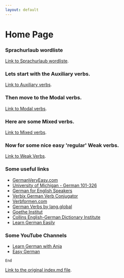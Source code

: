 ```yaml
---
layout: default
---
```


# Home Page

### Sprachurlaub wordliste

[Link to Sprachurlaub wordliste](sprachurlaub.html).

### Lets start with the Auxiliary verbs.

[Link to Auxiliary verbs](./auxiliary-verbs.html).

### Then move to the Modal verbs.

[Link to Modal verbs](./modal-verbs.html).

### Here are some Mixed verbs.

[Link to Mixed verbs](./mixed-verbs.html).

### Now for some nice easy 'regular' Weak verbs.

[Link to Weak Verbs](./weak-verbs.html).

### Some useful links

- [GermanVeryEasy.com](https://www.germanveryeasy.com)
- [University of Michigan - German 101-326](https://www.lsa.umich.edu/german/hmr/index.html)
- [German for English Speakers](http://germanforenglishspeakers.com/)
- [Verbix German Verb Conjugator](http://www.verbix.com/languages/german.html)
- [Verbformen.com](https://www.verbformen.com/)
- [German Verbs by lang.global](https://germanverbs.lang.global/)
- [Goethe Institut](https://www.goethe.de/en/index.html)
- [Collins English-German Dictionary Institute](https://www.collinsdictionary.com/dictionary/english-german)
- [Learn German Easily](https://learn-german-easily.com/)

### Some YouTube Channels

- [Learn German with Anja](https://www.youtube.com/channel/UCZwegPHTG4gvnR0WLzaq5OQ)
- [Easy German](https://www.youtube.com/channel/UCbxb2fqe9oNgglAoYqsYOtQ)

```
End
```

[Link to the original index.md file](./index-orig.html).
